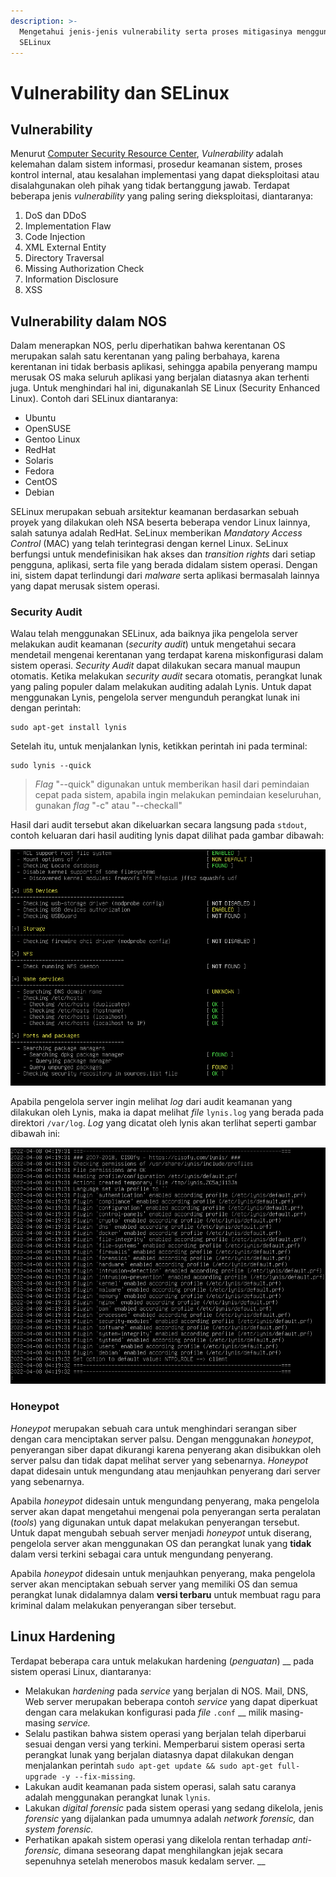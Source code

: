 ```yaml
---
description: >-
  Mengetahui jenis-jenis vulnerability serta proses mitigasinya menggunakan
  SELinux
---
```


# Vulnerability dan SELinux

## Vulnerability

Menurut [Computer Security Resource Center](https://csrc.nist.gov/glossary/term/vulnerability), _Vulnerability_ adalah kelemahan dalam sistem informasi, prosedur keamanan sistem, proses kontrol internal, atau kesalahan implementasi yang dapat dieksploitasi atau disalahgunakan oleh pihak yang tidak bertanggung jawab. Terdapat beberapa jenis _vulnerability_ yang paling sering dieksploitasi, diantaranya:

1. DoS dan DDoS
2. Implementation Flaw
3. Code Injection
4. XML External Entity
5. Directory Traversal
6. Missing Authorization Check
7. Information Disclosure
8. XSS

## Vulnerability dalam NOS

Dalam menerapkan NOS, perlu diperhatikan bahwa kerentanan OS merupakan salah satu kerentanan yang paling berbahaya, karena kerentanan ini tidak berbasis aplikasi, sehingga apabila penyerang mampu merusak OS maka seluruh aplikasi yang berjalan diatasnya akan terhenti juga. Untuk menghindari hal ini, digunakanlah SE Linux (Security Enhanced Linux). Contoh dari SELinux diantaranya:&#x20;

* Ubuntu&#x20;
* OpenSUSE&#x20;
* Gentoo Linux&#x20;
* RedHat&#x20;
* Solaris&#x20;
* Fedora&#x20;
* CentOS&#x20;
* Debian

SELinux merupakan sebuah arsitektur keamanan berdasarkan sebuah proyek yang dilakukan oleh NSA beserta beberapa vendor Linux lainnya, salah satunya adalah RedHat. SeLinux memberikan _Mandatory Access Control_ (MAC) yang telah terintegrasi dengan kernel Linux. SeLinux berfungsi untuk mendefinisikan hak akses dan _transition rights_ dari setiap pengguna, aplikasi, serta file yang berada didalam sistem operasi. Dengan ini, sistem dapat terlindungi dari _malware_ serta aplikasi bermasalah lainnya yang dapat merusak sistem operasi.

### Security Audit

Walau telah menggunakan SELinux, ada baiknya jika pengelola server melakukan audit keamanan (_security audit_) untuk mengetahui secara mendetail mengenai kerentanan yang terdapat karena miskonfigurasi dalam sistem operasi. _Security Audit_ dapat dilakukan secara manual maupun otomatis. Ketika melakukan _security audit_ secara otomatis, perangkat lunak yang paling populer dalam melakukan auditing adalah Lynis. Untuk dapat menggunakan Lynis, pengelola server mengunduh perangkat lunak ini dengan perintah:

```
sudo apt-get install lynis
```

Setelah itu, untuk menjalankan lynis, ketikkan perintah ini pada terminal:

```
sudo lynis --quick
```

> _Flag_ "--quick" digunakan untuk memberikan hasil dari pemindaian cepat pada sistem, apabila ingin melakukan pemindaian keseluruhan, gunakan _flag_ "-c" atau "--checkall" &#x20;

Hasil dari audit tersebut akan dikeluarkan secara langsung pada `stdout`, contoh keluaran dari hasil auditing lynis dapat dilihat pada gambar dibawah:

![Gambar 1. Audit Keamanan Lynis](<../.gitbook/assets/Lynis check (1).png>)

Apabila pengelola server ingin melihat _log_ dari audit keamanan yang dilakukan oleh Lynis, maka ia dapat melihat _file_ `lynis.log` yang berada pada direktori `/var/log`. _Log_ yang dicatat oleh lynis akan terlihat seperti gambar dibawah ini:

![Gambar 2. Lynis Log ](<../.gitbook/assets/Log Lynis.png>)

### Honeypot

_Honeypot_ merupakan sebuah cara untuk menghindari serangan siber dengan cara menciptakan server palsu. Dengan menggunakan _honeypot_, penyerangan siber dapat dikurangi karena penyerang akan disibukkan oleh server palsu dan tidak dapat melihat server yang sebenarnya. _Honeypot_ dapat didesain untuk mengundang atau menjauhkan penyerang dari server yang sebenarnya.&#x20;

Apabila _honeypot_ didesain untuk mengundang penyerang, maka pengelola server akan dapat mengetahui mengenai pola penyerangan serta peralatan (_tools_) yang digunakan untuk dapat melakukan penyerangan tersebut. Untuk dapat mengubah sebuah server menjadi _honeypot_ untuk diserang, pengelola server akan menggunakan OS dan perangkat lunak yang **tidak** dalam versi terkini sebagai cara untuk mengundang penyerang.&#x20;

Apabila _honeypot_ didesain untuk menjauhkan penyerang, maka pengelola server akan menciptakan sebuah server yang memiliki OS dan semua perangkat lunak didalamnya dalam **versi terbaru** untuk membuat ragu para kriminal dalam melakukan penyerangan siber tersebut.&#x20;

## Linux Hardening

Terdapat beberapa cara untuk melakukan hardening (_penguatan_) __ pada sistem operasi Linux, diantaranya:&#x20;

* Melakukan _hardening_ pada _service_ yang berjalan di NOS. Mail, DNS, Web server merupakan beberapa contoh _service_ yang dapat diperkuat dengan cara melakukan konfigurasi pada _file_ `.conf` __ milik masing-masing _service._
* Selalu pastikan bahwa sistem operasi yang berjalan telah diperbarui sesuai dengan versi yang terkini. Memperbarui sistem operasi serta perangkat lunak yang berjalan diatasnya dapat dilakukan dengan menjalankan perintah `sudo apt-get update && sudo apt-get full-upgrade -y --fix-missing`.&#x20;
* Lakukan audit keamanan pada sistem operasi, salah satu caranya adalah menggunakan perangkat lunak `lynis`.&#x20;
* Lakukan _digital forensic_ pada sistem operasi yang sedang dikelola, jenis _forensic_ yang dijalankan pada umumnya adalah _network forensic,_ dan _system forensic._
* Perhatikan apakah sistem operasi yang dikelola rentan terhadap _anti-forensic,_ dimana seseorang dapat menghilangkan jejak secara sepenuhnya setelah menerobos masuk kedalam server. __&#x20;
